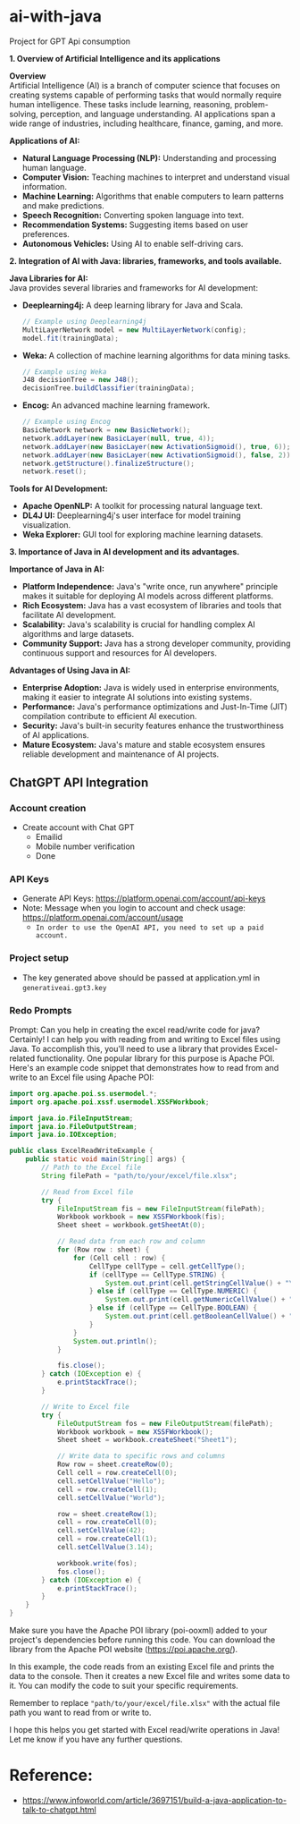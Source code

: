 # ai-with-java
Project for GPT Api consumption


**1. Overview of Artificial Intelligence and its applications**

**Overview**  
Artificial Intelligence (AI) is a branch of computer science that focuses on creating systems capable of performing tasks that would normally require human intelligence. These tasks include learning, reasoning, problem-solving, perception, and language understanding. AI applications span a wide range of industries, including healthcare, finance, gaming, and more.

**Applications of AI:**  
- **Natural Language Processing (NLP):** Understanding and processing human language.
- **Computer Vision:** Teaching machines to interpret and understand visual information.
- **Machine Learning:** Algorithms that enable computers to learn patterns and make predictions.
- **Speech Recognition:** Converting spoken language into text.
- **Recommendation Systems:** Suggesting items based on user preferences.
- **Autonomous Vehicles:** Using AI to enable self-driving cars.

**2. Integration of AI with Java: libraries, frameworks, and tools available.**

**Java Libraries for AI:**  
Java provides several libraries and frameworks for AI development:

- **Deeplearning4j:** A deep learning library for Java and Scala.
  ```java
  // Example using Deeplearning4j
  MultiLayerNetwork model = new MultiLayerNetwork(config);
  model.fit(trainingData);
  ```

- **Weka:** A collection of machine learning algorithms for data mining tasks.
  ```java
  // Example using Weka
  J48 decisionTree = new J48();
  decisionTree.buildClassifier(trainingData);
  ```

- **Encog:** An advanced machine learning framework.
  ```java
  // Example using Encog
  BasicNetwork network = new BasicNetwork();
  network.addLayer(new BasicLayer(null, true, 4));
  network.addLayer(new BasicLayer(new ActivationSigmoid(), true, 6));
  network.addLayer(new BasicLayer(new ActivationSigmoid(), false, 2));
  network.getStructure().finalizeStructure();
  network.reset();
  ```

**Tools for AI Development:**  
- **Apache OpenNLP:** A toolkit for processing natural language text.
- **DL4J UI:** Deeplearning4j's user interface for model training visualization.
- **Weka Explorer:** GUI tool for exploring machine learning datasets.

**3. Importance of Java in AI development and its advantages.**

**Importance of Java in AI:**
- **Platform Independence:** Java's "write once, run anywhere" principle makes it suitable for deploying AI models across different platforms.
- **Rich Ecosystem:** Java has a vast ecosystem of libraries and tools that facilitate AI development.
- **Scalability:** Java's scalability is crucial for handling complex AI algorithms and large datasets.
- **Community Support:** Java has a strong developer community, providing continuous support and resources for AI developers.

**Advantages of Using Java in AI:**  
- **Enterprise Adoption:** Java is widely used in enterprise environments, making it easier to integrate AI solutions into existing systems.
- **Performance:** Java's performance optimizations and Just-In-Time (JIT) compilation contribute to efficient AI execution.
- **Security:** Java's built-in security features enhance the trustworthiness of AI applications.
- **Mature Ecosystem:** Java's mature and stable ecosystem ensures reliable development and maintenance of AI projects.


## ChatGPT API Integration

### Account creation
 - Create account with Chat GPT
	- Emailid
	- Mobile number verification
	- Done

### API Keys
 - Generate API Keys: https://platform.openai.com/account/api-keys
 - Note: Message when you login to account and check usage: https://platform.openai.com/account/usage
   - `In order to use the OpenAI API, you need to set up a paid account.`

### Project setup
 - The key generated above should be passed at application.yml in `generativeai.gpt3.key`


### Redo Prompts

Prompt: Can you help in creating the excel read/write code for java?
Certainly! I can help you with reading from and writing to Excel files using Java. To accomplish this, you'll need to use a library that provides Excel-related functionality. One popular library for this purpose is Apache POI. Here's an example code snippet that demonstrates how to read from and write to an Excel file using Apache POI:

```java
import org.apache.poi.ss.usermodel.*;
import org.apache.poi.xssf.usermodel.XSSFWorkbook;

import java.io.FileInputStream;
import java.io.FileOutputStream;
import java.io.IOException;

public class ExcelReadWriteExample {
    public static void main(String[] args) {
        // Path to the Excel file
        String filePath = "path/to/your/excel/file.xlsx";

        // Read from Excel file
        try {
            FileInputStream fis = new FileInputStream(filePath);
            Workbook workbook = new XSSFWorkbook(fis);
            Sheet sheet = workbook.getSheetAt(0);

            // Read data from each row and column
            for (Row row : sheet) {
                for (Cell cell : row) {
                    CellType cellType = cell.getCellType();
                    if (cellType == CellType.STRING) {
                        System.out.print(cell.getStringCellValue() + "\t");
                    } else if (cellType == CellType.NUMERIC) {
                        System.out.print(cell.getNumericCellValue() + "\t");
                    } else if (cellType == CellType.BOOLEAN) {
                        System.out.print(cell.getBooleanCellValue() + "\t");
                    }
                }
                System.out.println();
            }

            fis.close();
        } catch (IOException e) {
            e.printStackTrace();
        }

        // Write to Excel file
        try {
            FileOutputStream fos = new FileOutputStream(filePath);
            Workbook workbook = new XSSFWorkbook();
            Sheet sheet = workbook.createSheet("Sheet1");

            // Write data to specific rows and columns
            Row row = sheet.createRow(0);
            Cell cell = row.createCell(0);
            cell.setCellValue("Hello");
            cell = row.createCell(1);
            cell.setCellValue("World");

            row = sheet.createRow(1);
            cell = row.createCell(0);
            cell.setCellValue(42);
            cell = row.createCell(1);
            cell.setCellValue(3.14);

            workbook.write(fos);
            fos.close();
        } catch (IOException e) {
            e.printStackTrace();
        }
    }
}
```

Make sure you have the Apache POI library (poi-ooxml) added to your project's dependencies before running this code. You can download the library from the Apache POI website (https://poi.apache.org/).

In this example, the code reads from an existing Excel file and prints the data to the console. Then it creates a new Excel file and writes some data to it. You can modify the code to suit your specific requirements.

Remember to replace `"path/to/your/excel/file.xlsx"` with the actual file path you want to read from or write to.

I hope this helps you get started with Excel read/write operations in Java! Let me know if you have any further questions.

 
# Reference:
 - https://www.infoworld.com/article/3697151/build-a-java-application-to-talk-to-chatgpt.html